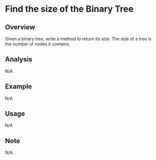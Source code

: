 # Find the size of the Binary Tree 

Overview
---
Given a binary tree, write a method to return its size. The size of a tree is 
the number of nodes it contains.

Analysis
---
N/A

Example
---
N/A

Usage
---
N/A

Note
---
N/A
